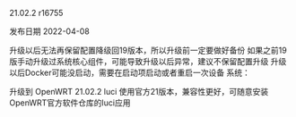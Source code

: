 21.02.2 r16755

发布日期 2022-04-08


升级以后无法再保留配置降级回19版本，所以升级前一定要做好备份
如果之前19版手动升级过系统核心组件，可能导致升级以后异常，建议不保留配置升级
升级以后Docker可能没启动，需要在启动项启动或者重启一次设备
系统：

升级到 OpenWRT 21.02.2
luci 使用官方21版本，兼容性更好，可随意安装OpenWRT官方软件仓库的luci应用